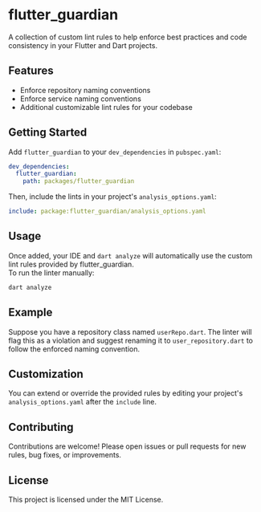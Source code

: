 # flutter_guardian

A collection of custom lint rules to help enforce best practices and code consistency in your Flutter and Dart projects.

## Features

- Enforce repository naming conventions
- Enforce service naming conventions
- Additional customizable lint rules for your codebase

## Getting Started

Add `flutter_guardian` to your `dev_dependencies` in `pubspec.yaml`:

```yaml
dev_dependencies:
  flutter_guardian:
    path: packages/flutter_guardian
```

Then, include the lints in your project's `analysis_options.yaml`:

```yaml
include: package:flutter_guardian/analysis_options.yaml
```

## Usage

Once added, your IDE and `dart analyze` will automatically use the custom lint rules provided by flutter_guardian.  
To run the linter manually:

```sh
dart analyze
```

## Example

Suppose you have a repository class named `userRepo.dart`. The linter will flag this as a violation and suggest renaming it to `user_repository.dart` to follow the enforced naming convention.

## Customization

You can extend or override the provided rules by editing your project's `analysis_options.yaml` after the `include` line.

## Contributing

Contributions are welcome! Please open issues or pull requests for new rules, bug fixes, or improvements.

## License

This project is licensed under the MIT License.
